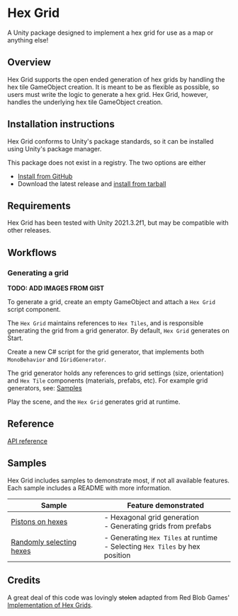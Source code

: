 # Hex Grid

A Unity package designed to implement a hex grid for use as a map or anything else!

## Overview

Hex Grid supports the open ended generation of hex grids by handling the hex tile GameObject creation. It is meant to be
as flexible as possible, so users must write the logic to generate a hex grid. Hex Grid, however, handles the underlying
hex tile GameObject creation.

## Installation instructions

Hex Grid conforms to Unity's package standards, so it can be installed using Unity's package manager.

This package does not exist in a registry. The two options are either
* [Install from GitHub](https://docs.unity3d.com/Manual/upm-ui-giturl.html)
* Download the latest release and [install from tarball](https://docs.unity3d.com/Manual/upm-ui-tarball.html)

## Requirements

Hex Grid has been tested with Unity 2021.3.2f1, but may be compatible with other releases.

## Workflows

### Generating a grid

**TODO: ADD IMAGES FROM GIST**

To generate a grid, create an empty GameObject and attach a `Hex Grid` script component.

The `Hex Grid` maintains references to `Hex Tiles`, and is responsible generating the grid from a grid generator. By
default, `Hex Grid` generates on Start.

Create a new C# script for the grid generator, that implements both `MonoBehavior` and `IGridGenerator`.

The grid generator holds any references to grid settings (size, orientation) and `Hex Tile` components (materials, prefabs, etc). For example grid generators, see: [Samples](#samples)

Play the scene, and the `Hex Grid` generates grid at runtime.

## Reference

[API reference](https://michaeljbradley.github.io/hex-grid-docs/index.html)

## Samples

Hex Grid includes samples to demonstrate most, if not all available features. Each sample includes a README with more
information.

| Sample | Feature demonstrated |
| - | - |
| [Pistons on hexes](https://github.com/MichaelJBradley/hex-grid/tree/master/Samples%7E/PistonsOnHexes) | - Hexagonal grid generation<br> - Generating grids from prefabs |
| [Randomly selecting hexes](https://github.com/MichaelJBradley/hex-grid/tree/master/Samples%7E/RandomlySelectingHexes) | - Generating `Hex Tiles` at runtime<br> - Selecting `Hex Tiles` by hex position |

## Credits

A great deal of this code was lovingly ~~stolen~~ adapted from Red Blob Games'
[Implementation of Hex Grids](https://www.redblobgames.com/grids/hexagons/implementation.html).